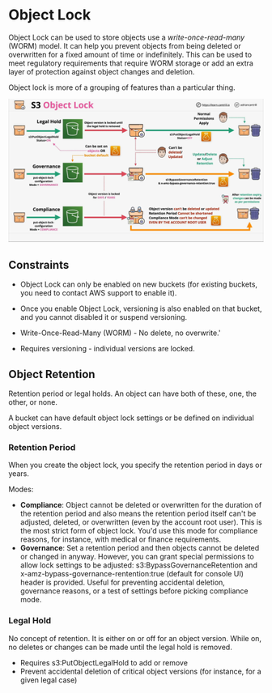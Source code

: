 # Object Lock

Object Lock can be used to store objects use a _write-once-read-many_ (WORM) model. It can help you prevent objects from being deleted or overwritten for a fixed amount of time or indefinitely. This can be used to meet regulatory requirements that require WORM storage or add an extra layer of protection against object changes and deletion.

Object lock is more of a grouping of features than a particular thing.

![Overview](../Images/S3-Object-Lock.png)

## Constraints

- Object Lock can only be enabled on new buckets (for existing buckets, you need to contact AWS support to enable it).

- Once you enable Object Lock, versioning is also enabled on that bucket, and you cannot disabled it or suspend versioning.

- Write-Once-Read-Many (WORM) - No delete, no overwrite.'

- Requires versioning - individual versions are locked.

## Object Retention

Retention period or legal holds. An object can have both of these, one, the other, or none.

A bucket can have default object lock settings or be defined on individual object versions.

### Retention Period

When you create the object lock, you specify the retention period in days or years.

Modes:
  - **Compliance**: Object cannot be deleted or overwritten for the duration of the retention period and also means the retention period itself can't be adjusted, deleted, or overwritten (even by the account root user). This is the most strict form of object lock. You'd use this mode for compliance reasons, for instance, with medical or finance requirements.
  - **Governance**: Set a retention period and then objects cannot be deleted or changed in anyway. However, you can grant special permissions to allow lock settings to be adjusted: s3:BypassGovernanceRetention and x-amz-bypass-governance-rentention:true (default for console UI) header is provided. Useful for preventing accidental deletion, governance reasons, or a test of settings before picking compliance mode.

### Legal Hold

No concept of retention. It is either on or off for an object version. While on, no deletes or changes can be made until the legal hold is removed.

- Requires s3:PutObjectLegalHold to add or remove
- Prevent accidental deletion of critical object versions (for instance, for a given legal case)

